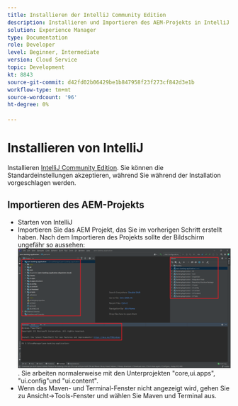 ```yaml
---
title: Installieren der IntelliJ Community Edition
description: Installieren und Importieren des AEM-Projekts in IntelliJ
solution: Experience Manager
type: Documentation
role: Developer
level: Beginner, Intermediate
version: Cloud Service
topic: Development
kt: 8843
source-git-commit: d42fd02b06429be1b847958f23f273cf842d3e1b
workflow-type: tm+mt
source-wordcount: '96'
ht-degree: 0%

---
```


# Installieren von IntelliJ

Installieren [IntelliJ Community Edition](https://www.jetbrains.com/idea/download/#section=windows). Sie können die Standardeinstellungen akzeptieren, während Sie während der Installation vorgeschlagen werden.

## Importieren des AEM-Projekts

* Starten von IntelliJ
* Importieren Sie das AEM Projekt, das Sie im vorherigen Schritt erstellt haben. Nach dem Importieren des Projekts sollte der Bildschirm ungefähr so aussehen: ![aem-banking-app](assets/aem-banking-app.png). Sie arbeiten normalerweise mit den Unterprojekten &quot;core,ui.apps&quot;, &quot;ui.config&quot;und &quot;ui.content&quot;.
* Wenn das Maven- und Terminal-Fenster nicht angezeigt wird, gehen Sie zu Ansicht->Tools-Fenster und wählen Sie Maven und Terminal aus.





